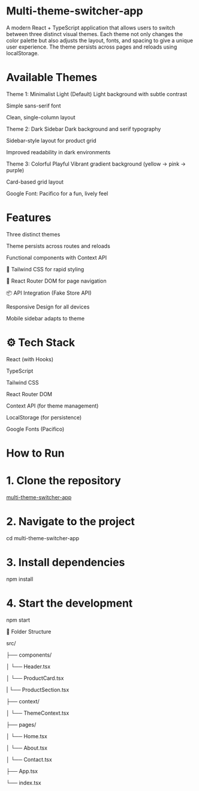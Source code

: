 # Multi-theme-switcher-app
A modern React + TypeScript application that allows users to switch between three distinct visual themes. Each theme not only changes the color palette but also adjusts the layout, fonts, and spacing to give a unique user experience. The theme persists across pages and reloads using localStorage.

# Available Themes

 Theme 1: Minimalist Light (Default)
Light background with subtle contrast

Simple sans-serif font

Clean, single-column layout

 Theme 2: Dark Sidebar
Dark background and serif typography

Sidebar-style layout for product grid

Improved readability in dark environments

 Theme 3: Colorful Playful
Vibrant gradient background (yellow → pink → purple)

Card-based grid layout

Google Font: Pacifico for a fun, lively feel

# Features
 Three distinct themes

 Theme persists across routes and reloads

 Functional components with Context API

🧩 Tailwind CSS for rapid styling

🔄 React Router DOM for page navigation

📦 API Integration (Fake Store API)

 Responsive Design for all devices

 Mobile sidebar adapts to theme

# ⚙️ Tech Stack
React (with Hooks)

TypeScript

Tailwind CSS

React Router DOM

Context API (for theme management)

LocalStorage (for persistence)

Google Fonts (Pacifico)

# How to Run 

# 1. Clone the repository
[multi-theme-switcher-app](https://github.com/Farjana1khan/Multi-theme-switcher-app/)

# 2. Navigate to the project
cd multi-theme-switcher-app

# 3. Install dependencies
npm install

# 4. Start the development 
npm start

📁 Folder Structure

src/

├── components/

│   └── Header.tsx

│   └── ProductCard.tsx

|   └── ProductSection.tsx

├── context/

│   └── ThemeContext.tsx

├── pages/

│   └── Home.tsx

│   └── About.tsx

│   └── Contact.tsx

├── App.tsx

└── index.tsx


